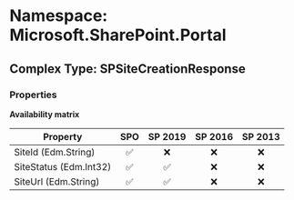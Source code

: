 # Namespace: Microsoft.SharePoint.Portal

## Complex Type: SPSiteCreationResponse

### Properties

**Availability matrix**

Property | SPO | SP 2019 | SP 2016 | SP 2013
----------|:---:|:-------:|:-------:|:-------:
SiteId (Edm.String) | ✅ | ❌ | ❌ | ❌
SiteStatus (Edm.Int32) | ✅ | ✅ | ❌ | ❌
SiteUrl (Edm.String) | ✅ | ✅ | ❌ | ❌
